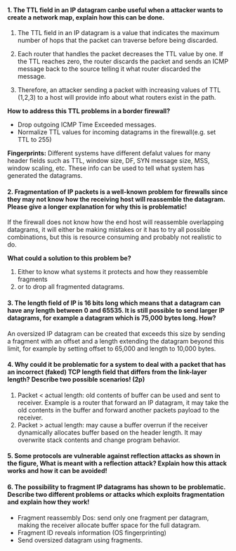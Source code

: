 #### 1. The TTL field in an IP datagram canbe useful when a attacker wants to create a network map, explain how this can be done.

1. The TTL field in an IP datagram is a value that indicates the maximum number of hops that the packet can traverse before being discarded.

2. Each router that handles the packet decreases the TTL value by one. If the TTL reaches zero, the router discards the packet and sends an ICMP message back to the source telling it what router discarded the message.

3. Therefore, an attacker sending a packet with increasing values of TTL (1,2,3) to a host will provide info about what routers exist in the path. 

**How to address this TTL problems in a border firewall?** 

- Drop outgoing ICMP Time Exceeded messages.
- Normalize TTL values for incoming datagrams in the firewall(e.g. set TTL to 255)

**Fingerprints:** Different systems have different defalut values for many header fields such as TTL, window size, DF, SYN message size, MSS, window scaling, etc. These info can be used to tell what system has generated the datagrams.



#### 2. Fragmentation of IP packets is a well-known problem for firewalls since they may not know how the receiving host will reassemble the datagram. Please give a longer explanation for why this is problematic!

If the firewall does not know how the end host will reassemble overlapping datagrams, it will either be making mistakes or it has to try all possible combinations, but this is resource consuming and probably not realistic to do.

**What could a solution to this problem be?**

1. Either to know what systems it protects and how they reassemble fragments
2. or to drop all fragmented datagrams.



#### 3. The length field of IP is 16 bits long which means that a datagram can have any length between 0 and 65535. It is still possible to send larger IP datagrams, for example a datagram which is 75,000 bytes long. How?

An oversized IP datagram can be created that exceeds this size by sending a fragment with an offset and a length extending the datagram beyond this limit, for example by setting offset to 65,000 and length to 10,000 bytes.



#### 4. Why could it be problematic for a system to deal with a packet that has an incorrect (faked) TCP length field that differs from the link-layer length? Describe two possible scenarios! (2p)

1. Packet < actual length: old contents of buffer can be used and sent to receiver. Example is a router that forward an IP datagram, it may take the old contents in the buffer and forward another packets payload to the receiver. 
2. Packet > actual length: may cause a buffer overrun if the receiver dynamically allocates buffer based on the header length. It may overwrite stack contents and change program behavior.



#### 5. Some protocols are vulnerable against reflection attacks as shown in the figure, What is meant with a reflection attack? Explain how this attack works and how it can be avoided!







#### 6. The possibility to fragment IP datagrams has shown to be problematic. Describe two different problems or attacks which exploits fragmentation and explain how they work!

- Fragment reassembly Dos: send only one fragment per datagram, making the receiver allocate buffer space for the full datagram.
- Fragment ID reveals information (OS fingerprinting)
- Send oversized datagram using fragments.
